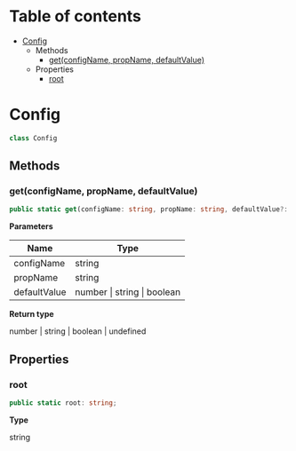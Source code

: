 # Table of contents

* [Config][ClassDeclaration-29]
    * Methods
        * [get(configName, propName, defaultValue)][MethodDeclaration-24]
    * Properties
        * [root][PropertyDeclaration-70]

# Config

```typescript
class Config
```
## Methods

### get(configName, propName, defaultValue)

```typescript
public static get(configName: string, propName: string, defaultValue?: number | string | boolean): number | string | boolean | undefined;
```

**Parameters**

| Name         | Type                                |
| ------------ | ----------------------------------- |
| configName   | string                              |
| propName     | string                              |
| defaultValue | number &#124; string &#124; boolean |

**Return type**

number | string | boolean | undefined

## Properties

### root

```typescript
public static root: string;
```

**Type**

string

[ClassDeclaration-29]: config.md#config
[MethodDeclaration-24]: config.md#getconfigname-propname-defaultvalue
[PropertyDeclaration-70]: config.md#root